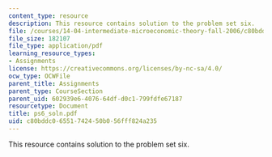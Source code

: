 ```yaml
---
content_type: resource
description: This resource contains solution to the problem set six.
file: /courses/14-04-intermediate-microeconomic-theory-fall-2006/c80bddc06551742450b056fff824a235_ps6_soln.pdf
file_size: 182107
file_type: application/pdf
learning_resource_types:
- Assignments
license: https://creativecommons.org/licenses/by-nc-sa/4.0/
ocw_type: OCWFile
parent_title: Assignments
parent_type: CourseSection
parent_uid: 602939e6-4076-64df-d0c1-799fdfe67187
resourcetype: Document
title: ps6_soln.pdf
uid: c80bddc0-6551-7424-50b0-56fff824a235
---
```

This resource contains solution to the problem set six.